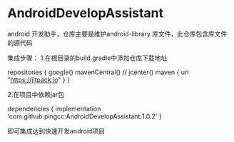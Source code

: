 # AndroidDevelopAssistant
android 开发助手，仓库主要是维护android-library
库文件，此仓库包含库文件的源代码

集成步骤：
1.在根目录的build.gradle中添加仓库下载地址

  repositories {
        google()
	mavenCentral()
//        jcenter()
        maven { url "https://jitpack.io" }
    }
    
    
2.在项目中依赖jar包
   
   dependencies {
	        implementation 'com.github.pingcc:AndroidDevelopAssistant:1.0.2'
	        }
	
  即可集成达到快速开发android项目
